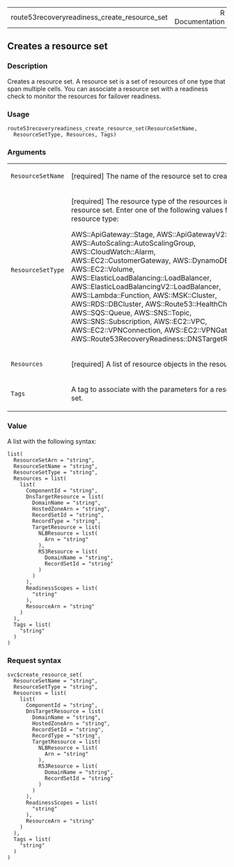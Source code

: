 <table style="width: 100%;">
<tbody>
<tr class="odd">
<td>route53recoveryreadiness_create_resource_set</td>
<td style="text-align: right;">R Documentation</td>
</tr>
</tbody>
</table>

## Creates a resource set

### Description

Creates a resource set. A resource set is a set of resources of one type
that span multiple cells. You can associate a resource set with a
readiness check to monitor the resources for failover readiness.

### Usage

    route53recoveryreadiness_create_resource_set(ResourceSetName,
      ResourceSetType, Resources, Tags)

### Arguments

<table>
<colgroup>
<col style="width: 35%" />
<col style="width: 65%" />
</colgroup>
<tbody>
<tr class="odd">
<td><code
id="route53recoveryreadiness_create_resource_set_:_ResourceSetName">ResourceSetName</code></td>
<td><p>[required] The name of the resource set to create.</p></td>
</tr>
<tr class="even">
<td><code
id="route53recoveryreadiness_create_resource_set_:_ResourceSetType">ResourceSetType</code></td>
<td><p>[required] The resource type of the resources in the resource
set. Enter one of the following values for resource type:</p>
<p>AWS::ApiGateway::Stage, AWS::ApiGatewayV2::Stage,
AWS::AutoScaling::AutoScalingGroup, AWS::CloudWatch::Alarm,
AWS::EC2::CustomerGateway, AWS::DynamoDB::Table, AWS::EC2::Volume,
AWS::ElasticLoadBalancing::LoadBalancer,
AWS::ElasticLoadBalancingV2::LoadBalancer, AWS::Lambda::Function,
AWS::MSK::Cluster, AWS::RDS::DBCluster, AWS::Route53::HealthCheck,
AWS::SQS::Queue, AWS::SNS::Topic, AWS::SNS::Subscription, AWS::EC2::VPC,
AWS::EC2::VPNConnection, AWS::EC2::VPNGateway,
AWS::Route53RecoveryReadiness::DNSTargetResource</p></td>
</tr>
<tr class="odd">
<td><code
id="route53recoveryreadiness_create_resource_set_:_Resources">Resources</code></td>
<td><p>[required] A list of resource objects in the resource
set.</p></td>
</tr>
<tr class="even">
<td><code
id="route53recoveryreadiness_create_resource_set_:_Tags">Tags</code></td>
<td><p>A tag to associate with the parameters for a resource
set.</p></td>
</tr>
</tbody>
</table>

### Value

A list with the following syntax:

    list(
      ResourceSetArn = "string",
      ResourceSetName = "string",
      ResourceSetType = "string",
      Resources = list(
        list(
          ComponentId = "string",
          DnsTargetResource = list(
            DomainName = "string",
            HostedZoneArn = "string",
            RecordSetId = "string",
            RecordType = "string",
            TargetResource = list(
              NLBResource = list(
                Arn = "string"
              ),
              R53Resource = list(
                DomainName = "string",
                RecordSetId = "string"
              )
            )
          ),
          ReadinessScopes = list(
            "string"
          ),
          ResourceArn = "string"
        )
      ),
      Tags = list(
        "string"
      )
    )

### Request syntax

    svc$create_resource_set(
      ResourceSetName = "string",
      ResourceSetType = "string",
      Resources = list(
        list(
          ComponentId = "string",
          DnsTargetResource = list(
            DomainName = "string",
            HostedZoneArn = "string",
            RecordSetId = "string",
            RecordType = "string",
            TargetResource = list(
              NLBResource = list(
                Arn = "string"
              ),
              R53Resource = list(
                DomainName = "string",
                RecordSetId = "string"
              )
            )
          ),
          ReadinessScopes = list(
            "string"
          ),
          ResourceArn = "string"
        )
      ),
      Tags = list(
        "string"
      )
    )
